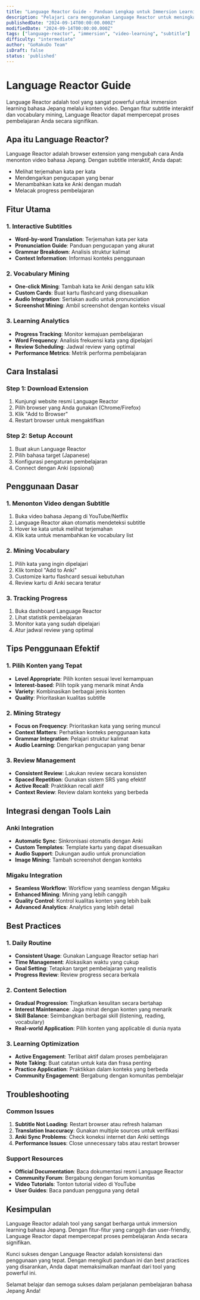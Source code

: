 ```yaml
---
title: "Language Reactor Guide - Panduan Lengkap untuk Immersion Learning"
description: "Pelajari cara menggunakan Language Reactor untuk meningkatkan kemampuan bahasa Jepang melalui konten video dengan subtitle interaktif."
publishedDate: "2024-09-14T00:00:00.000Z"
modifiedDate: "2024-09-14T00:00:00.000Z"
tags: ["language-reactor", "immersion", "video-learning", "subtitle"]
difficulty: "intermediate"
author: "GoRakuDo Team"
isDraft: false
status: 'published'
---
```


# Language Reactor Guide

Language Reactor adalah tool yang sangat powerful untuk immersion learning bahasa Jepang melalui konten video. Dengan fitur subtitle interaktif dan vocabulary mining, Language Reactor dapat mempercepat proses pembelajaran Anda secara signifikan.

## Apa itu Language Reactor?

Language Reactor adalah browser extension yang mengubah cara Anda menonton video bahasa Jepang. Dengan subtitle interaktif, Anda dapat:

- Melihat terjemahan kata per kata
- Mendengarkan pengucapan yang benar
- Menambahkan kata ke Anki dengan mudah
- Melacak progress pembelajaran

## Fitur Utama

### 1. Interactive Subtitles
- **Word-by-word Translation**: Terjemahan kata per kata
- **Pronunciation Guide**: Panduan pengucapan yang akurat
- **Grammar Breakdown**: Analisis struktur kalimat
- **Context Information**: Informasi konteks penggunaan

### 2. Vocabulary Mining
- **One-click Mining**: Tambah kata ke Anki dengan satu klik
- **Custom Cards**: Buat kartu flashcard yang disesuaikan
- **Audio Integration**: Sertakan audio untuk pronunciation
- **Screenshot Mining**: Ambil screenshot dengan konteks visual

### 3. Learning Analytics
- **Progress Tracking**: Monitor kemajuan pembelajaran
- **Word Frequency**: Analisis frekuensi kata yang dipelajari
- **Review Scheduling**: Jadwal review yang optimal
- **Performance Metrics**: Metrik performa pembelajaran

## Cara Instalasi

### Step 1: Download Extension
1. Kunjungi website resmi Language Reactor
2. Pilih browser yang Anda gunakan (Chrome/Firefox)
3. Klik "Add to Browser"
4. Restart browser untuk mengaktifkan

### Step 2: Setup Account
1. Buat akun Language Reactor
2. Pilih bahasa target (Japanese)
3. Konfigurasi pengaturan pembelajaran
4. Connect dengan Anki (opsional)

## Penggunaan Dasar

### 1. Menonton Video dengan Subtitle
1. Buka video bahasa Jepang di YouTube/Netflix
2. Language Reactor akan otomatis mendeteksi subtitle
3. Hover ke kata untuk melihat terjemahan
4. Klik kata untuk menambahkan ke vocabulary list

### 2. Mining Vocabulary
1. Pilih kata yang ingin dipelajari
2. Klik tombol "Add to Anki"
3. Customize kartu flashcard sesuai kebutuhan
4. Review kartu di Anki secara teratur

### 3. Tracking Progress
1. Buka dashboard Language Reactor
2. Lihat statistik pembelajaran
3. Monitor kata yang sudah dipelajari
4. Atur jadwal review yang optimal

## Tips Penggunaan Efektif

### 1. Pilih Konten yang Tepat
- **Level Appropriate**: Pilih konten sesuai level kemampuan
- **Interest-based**: Pilih topik yang menarik minat Anda
- **Variety**: Kombinasikan berbagai jenis konten
- **Quality**: Prioritaskan kualitas subtitle

### 2. Mining Strategy
- **Focus on Frequency**: Prioritaskan kata yang sering muncul
- **Context Matters**: Perhatikan konteks penggunaan kata
- **Grammar Integration**: Pelajari struktur kalimat
- **Audio Learning**: Dengarkan pengucapan yang benar

### 3. Review Management
- **Consistent Review**: Lakukan review secara konsisten
- **Spaced Repetition**: Gunakan sistem SRS yang efektif
- **Active Recall**: Praktikkan recall aktif
- **Context Review**: Review dalam konteks yang berbeda

## Integrasi dengan Tools Lain

### Anki Integration
- **Automatic Sync**: Sinkronisasi otomatis dengan Anki
- **Custom Templates**: Template kartu yang dapat disesuaikan
- **Audio Support**: Dukungan audio untuk pronunciation
- **Image Mining**: Tambah screenshot dengan konteks

### Migaku Integration
- **Seamless Workflow**: Workflow yang seamless dengan Migaku
- **Enhanced Mining**: Mining yang lebih canggih
- **Quality Control**: Kontrol kualitas konten yang lebih baik
- **Advanced Analytics**: Analytics yang lebih detail

## Best Practices

### 1. Daily Routine
- **Consistent Usage**: Gunakan Language Reactor setiap hari
- **Time Management**: Alokasikan waktu yang cukup
- **Goal Setting**: Tetapkan target pembelajaran yang realistis
- **Progress Review**: Review progress secara berkala

### 2. Content Selection
- **Gradual Progression**: Tingkatkan kesulitan secara bertahap
- **Interest Maintenance**: Jaga minat dengan konten yang menarik
- **Skill Balance**: Seimbangkan berbagai skill (listening, reading, vocabulary)
- **Real-world Application**: Pilih konten yang applicable di dunia nyata

### 3. Learning Optimization
- **Active Engagement**: Terlibat aktif dalam proses pembelajaran
- **Note Taking**: Buat catatan untuk kata dan frasa penting
- **Practice Application**: Praktikkan dalam konteks yang berbeda
- **Community Engagement**: Bergabung dengan komunitas pembelajar

## Troubleshooting

### Common Issues
1. **Subtitle Not Loading**: Restart browser atau refresh halaman
2. **Translation Inaccuracy**: Gunakan multiple sources untuk verifikasi
3. **Anki Sync Problems**: Check koneksi internet dan Anki settings
4. **Performance Issues**: Close unnecessary tabs atau restart browser

### Support Resources
- **Official Documentation**: Baca dokumentasi resmi Language Reactor
- **Community Forum**: Bergabung dengan forum komunitas
- **Video Tutorials**: Tonton tutorial video di YouTube
- **User Guides**: Baca panduan pengguna yang detail

## Kesimpulan

Language Reactor adalah tool yang sangat berharga untuk immersion learning bahasa Jepang. Dengan fitur-fitur yang canggih dan user-friendly, Language Reactor dapat mempercepat proses pembelajaran Anda secara signifikan.

Kunci sukses dengan Language Reactor adalah konsistensi dan penggunaan yang tepat. Dengan mengikuti panduan ini dan best practices yang disarankan, Anda dapat memaksimalkan manfaat dari tool yang powerful ini.

Selamat belajar dan semoga sukses dalam perjalanan pembelajaran bahasa Jepang Anda!
